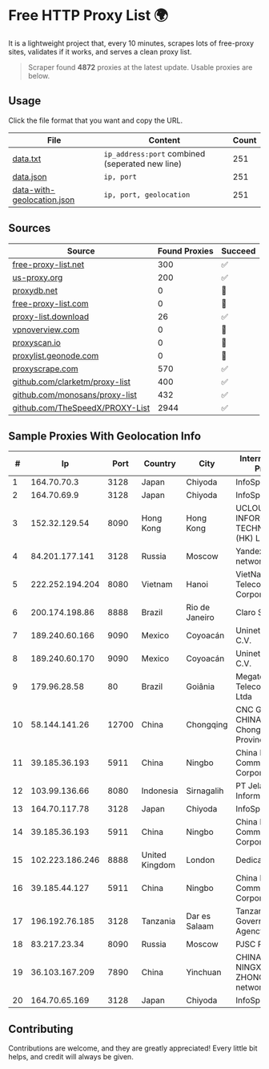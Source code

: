 
# Free HTTP Proxy List 🌍

It is a lightweight project that, every 10 minutes, scrapes lots of free-proxy sites, validates if it works, and serves a clean proxy list.


> Scraper found **4872** proxies at the latest update. Usable proxies are below.

## Usage

Click the file format that you want and copy the URL.


|File|Content|Count|
|----|-------|-----|
|[data.txt](https://raw.githubusercontent.com/themiralay/Proxy-List-World/master/data.txt)|`ip_address:port` combined (seperated new line)|251|
|[data.json](https://raw.githubusercontent.com/themiralay/Proxy-List-World/master/data.json)|`ip, port`|251|
|[data-with-geolocation.json](https://raw.githubusercontent.com/themiralay/Proxy-List-World/master/data-with-geolocation.json)|`ip, port, geolocation`|251|

## Sources

|Source|Found Proxies|Succeed|
|------|-------------|-------|
|[free-proxy-list.net](https://free-proxy-list.net)|300|✅|
|[us-proxy.org](https://www.us-proxy.org)|200|✅|
|[proxydb.net](http://proxydb.net)|0|🚫|
|[free-proxy-list.com](https://free-proxy-list.com/?page=&port=&type%5B%5D=http&type%5B%5D=https&up_time=0&search=Search)|0|🚫|
|[proxy-list.download](https://www.proxy-list.download/HTTP)|26|✅|
|[vpnoverview.com](https://vpnoverview.com/privacy/anonymous-browsing/free-proxy-servers)|0|🚫|
|[proxyscan.io](https://www.proxyscan.io)|0|🚫|
|[proxylist.geonode.com](https://proxylist.geonode.com/api/proxy-list?limit=300&page=1&sort_by=lastChecked&sort_type=desc&protocols=http,https)|0|🚫|
|[proxyscrape.com](https://api.proxyscrape.com/v2/?request=displayproxies&protocol=http&timeout=10000&country=all&ssl=all&anonymity=all)|570|✅|
|[github.com/clarketm/proxy-list](https://raw.githubusercontent.com/clarketm/proxy-list/master/proxy-list-raw.txt)|400|✅|
|[github.com/monosans/proxy-list](https://raw.githubusercontent.com/monosans/proxy-list/main/proxies/http.txt)|432|✅|
|[github.com/TheSpeedX/PROXY-List](https://raw.githubusercontent.com/TheSpeedX/PROXY-List/master/http.txt)|2944|✅|


## Sample Proxies With Geolocation Info

|#|Ip|Port|Country|City|Internet Service Provider|
|-|--|----|-------|----|-------------------------|
|1|164.70.70.3|3128|Japan|Chiyoda|InfoSphere|
|2|164.70.69.9|3128|Japan|Chiyoda|InfoSphere|
|3|152.32.129.54|8090|Hong Kong|Hong Kong|UCLOUD INFORMATION TECHNOLOGY (HK) LIMITED|
|4|84.201.177.141|3128|Russia|Moscow|Yandex enterprise network|
|5|222.252.194.204|8080|Vietnam|Hanoi|VietNam Post and Telecom Corporation|
|6|200.174.198.86|8888|Brazil|Rio de Janeiro|Claro S.A|
|7|189.240.60.166|9090|Mexico|Coyoacán|Uninet S.A. de C.V.|
|8|189.240.60.170|9090|Mexico|Coyoacán|Uninet S.A. de C.V.|
|9|179.96.28.58|80|Brazil|Goiânia|Megatelecom Telecomunicacoes Ltda|
|10|58.144.141.26|12700|China|Chongqing|CNC Group CHINA169 Chongqing Province Network|
|11|39.185.36.193|5911|China|Ningbo|China Mobile Communications Corporation|
|12|103.99.136.66|8080|Indonesia|Sirnagalih|PT Jelajah Kreasi Informatika|
|13|164.70.117.78|3128|Japan|Chiyoda|InfoSphere|
|14|39.185.36.193|5911|China|Ningbo|China Mobile Communications Corporation|
|15|102.223.186.246|8888|United Kingdom|London|Dedicated Servers|
|16|39.185.44.127|5911|China|Ningbo|China Mobile Communications Corporation|
|17|196.192.76.185|3128|Tanzania|Dar es Salaam|Tanzania e-Government Agency|
|18|83.217.23.34|8090|Russia|Moscow|PJSC Rostelecom|
|19|36.103.167.209|7890|China|Yinchuan|CHINANET NINGXIA province ZHONGWEI IDC network|
|20|164.70.65.169|3128|Japan|Chiyoda|InfoSphere|



## Contributing

Contributions are welcome, and they are greatly appreciated! Every
little bit helps, and credit will always be given.


